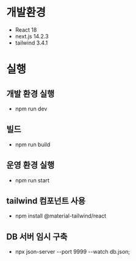 # 개발환경

- React 18
- next.js 14.2.3
- tailwind 3.4.1

# 실행

## 개발 환경 실행

- npm run dev

## 빌드

- npm run build

## 운영 환경 실행

- npm run start

## tailwind 컴포넌트 사용

- npm install @material-tailwind/react

## DB 서버 임시 구축

- npx json-server --port 9999 --watch db.json;
